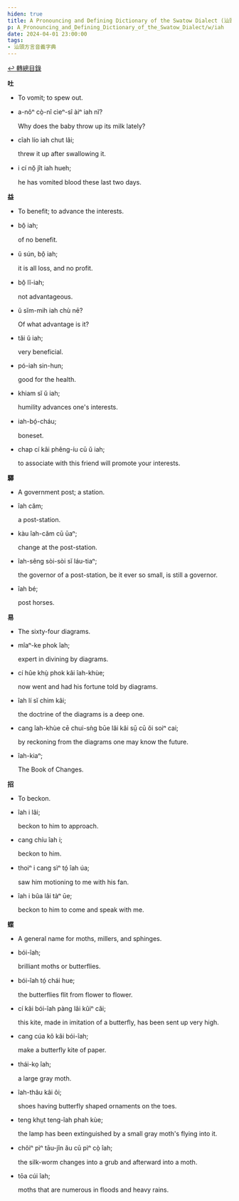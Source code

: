 ```yaml
---
hiden: true
title: A Pronouncing and Defining Dictionary of the Swatow Dialect (汕頭方言音義字典) / iah
p: A_Pronouncing_and_Defining_Dictionary_of_the_Swatow_Dialect/w/iah
date: 2024-04-01 23:00:00
tags: 
- 汕頭方言音義字典
---
```


[↩️ 轉總目錄](/A_Pronouncing_and_Defining_Dictionary_of_the_Swatow_Dialect)


**吐**
- To vomit; to spew out.

- a-nôⁿ cò̤-nî cìeⁿ-sî àiⁿ iah nĭ?

  Why does the baby throw up its milk lately?

- cîah lío iah chut lâi;

  threw it up after swallowing it.

- i cí nŏ̤ jît iah hueh;

  he has vomited blood these last two days.

**益**
- To benefit; to advance the interests.

- bô̤ iah;

  of no benefit.

- ŭ sún, bô̤ iah;

  it is all loss, and no profit.

- bô̤ lĭ-iah;

  not advantageous.

- ŭ sĭm-mih iah chù nē?

  Of what advantage is it?

- tăi ŭ iah;

  very beneficial.

- pó-iah sin-hun;

  good for the health.

- khiam sĭ ŭ iah;

  humility advances one's interests.

- iah-bó̤-cháu;

  boneset.

- chap cí kâi phêng-íu cū ŭ iah;

  to associate with this friend will promote your interests.

**驛**
- A government post; a station.

- îah căm;

  a post-station.

- kàu îah-căm cū ūaⁿ;

  change at the post-station.

- îah-sêng sòi-sòi sĭ láu-tiaⁿ;

  the governor of a post-station, be it ever so small, is still a governor.

- îah bé;

  post horses.

**易**
- The sixty-four diagrams.

- mîaⁿ-ke phok îah;

  expert in divining by diagrams.

- cí hûe khṳ̀ phok kâi îah-khùe;

  now went and had his fortune told by diagrams.

- îah lí sĭ chim kâi;

  the doctrine of the diagrams is a deep one.

- cang îah-khùe cē chui-sǹg būe lâi kâi sṳ̄ cū ŏi soiⁿ cai;

  by reckoning from the diagrams one may know the future.

- îah-kiaⁿ;

  The Book of Changes.

**招**
- To beckon.

- îah i lâi;

  beckon to him to approach.

- cang chíu îah i;

  beckon to him.

- thoiⁿ i cang sìⁿ tó̤ îah úa;

  saw him motioning to me with his fan.

- îah i bûa lâi tàⁿ ūe;

  beckon to him to come and speak with me.

**蝶**
- A general name for moths, millers, and sphinges.

- bói-îah;

  brilliant moths or butterflies.

- bói-îah tó̤ chái hue;

  the butterflies flit from flower to flower.

- cí kâi bói-îah pàng lâi kûiⁿ căi;

  this kite, made in imitation of a butterfly, has been sent up very high.

- cang cúa kô kâi bói-îah;

  make a butterfly kite of paper.

- thái-ko̤ îah;

  a large gray moth.

- îah-thâu kâi ôi;

  shoes having butterfly shaped ornaments on the toes.

- teng khṳt teng-îah phah kùe;

  the lamp has been extinguished by a small gray moth's flying into it.

- chôiⁿ pìⁿ tāu-jîn ău cū pìⁿ cò̤ îah;

  the silk-worm changes into a grub and afterward into a moth.

- tōa cúi îah;

  moths that are numerous in floods and heavy rains.